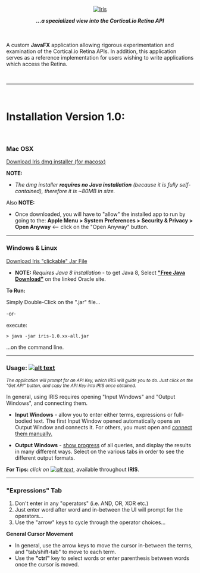 
<p align="center">
<A href="http://metaware.us/iris/images/iris_window.png"><img src="http://metaware.us/images/iris_black_font_smaller.png" alt="Iris"></A>
</p>

<p align="center">
<b><i>...a specialized view into the Cortical.io Retina API</i></b>
</p>

<br><br>
A custom **JavaFX** application allowing rigorous experimentation and examination of the Cortical.io Retina APIs. In addition, this application serves as a reference implementation for users wishing to write applications which access the Retina.

<br>

---

<br>

# Installation Version 1.0:

<br>

### Mac OSX

[Download Iris dmg installer (for macosx)]() 

**NOTE:** 

* _The dmg installer **requires no Java installation** (because it is fully self-contained), therefore it is ~80MB in size._

Also **NOTE:** 

* Once downloaded, you will have to "allow" the installed app to run by going to the: **Apple Menu > System Preferences > Security & Privacy > Open Anyway**  <-- click on the "Open Anyway" button.

---

### Windows & Linux

[Download Iris "clickable" Jar File]()
- **NOTE:** _Requires Java 8 installation_ - to get Java 8, Select [**"Free Java Download"**](https://www.java.com/en/download/) on the linked Oracle site.

**To Run:**

Simply Double-Click on the ".jar" file...

-or-

execute:

```
> java -jar iris-1.0.xx-all.jar
```
...on the command line.

---

### Usage:  [![alt text](http://metaware.us/iris/images/info.png "Info Icon")](http://metaware.us/iris/images/iris_window.png)

<sub>_The application will prompt for an API Key, which IRIS will guide you to do. Just click on the "Get API" button, and copy the API Key into IRIS once obtained._</sub>

In general, using IRIS requires opening "Input Windows" and "Output Windows", and connecting them.
* **Input Windows** - allow you to enter either terms, expressions or full-bodied text. The first Input Window opened automatically opens an Output Window and connects it. For others, you must open and [connect them manually.](http://metaware.us/iris/images/input_selector.png)

* **Output Windows** - [show progress](http://metaware.us/iris/progress.html) of all queries, and display the results in many different ways. Select on the various tabs in order to see the different output formats.

**For Tips:** _click on [![alt text](http://metaware.us/iris/images/info.png "Info Icon")](http://metaware.us/iris/images/iris_window.png)_, available throughout **IRIS**.

---

### "Expressions" Tab

1. Don't enter in any "operators" (i.e. AND, OR, XOR etc.) 
2. Just enter word after word and in-between the UI will prompt for the operators... 
3. Use the "arrow" keys to cycle through the operator choices... 

**General Cursor Movement** 

* In general, use the arrow keys to move the cursor in-between the terms, and "tab/shift-tab" to move to each term.
* Use the **"ctrl"** key to select words or enter parenthesis between words once the cursor is moved.
